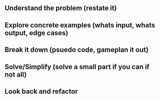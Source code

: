 ##  Understand the problem (restate it)
##  Explore concrete examples (whats input, whats output, edge cases)
##  Break it down (psuedo code, gameplan it out)
##  Solve/Simplify (solve a small part if you can if not all)
##  Look back and refactor
